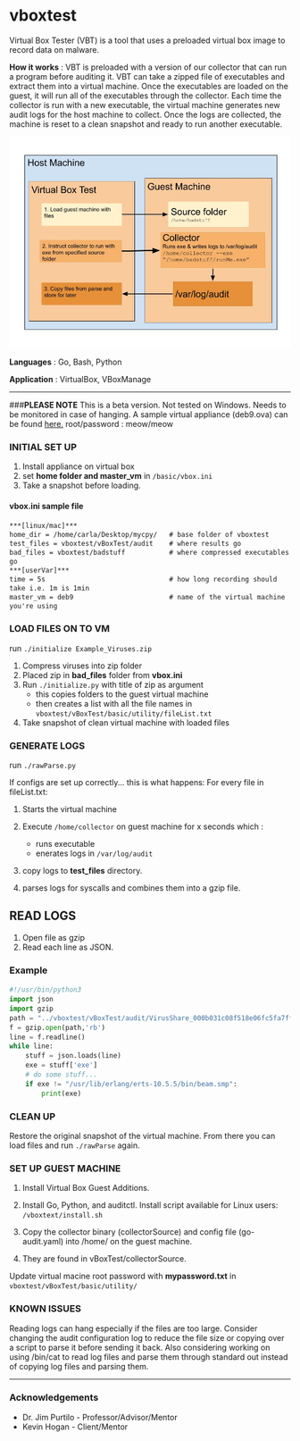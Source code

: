 # vboxtest

Virtual Box Tester (VBT) is a tool that uses a preloaded virtual box image to record data on malware.

**How it works**
:	VBT is preloaded with a version of our collector that can run a program before auditing it. 
	VBT can take a zipped file of executables and extract them into a virtual machine. 
Once the executables are loaded on the guest, it will run all of the executables through the collector. Each time the collector is run with a new executable, the virtual machine generates new audit logs for the host machine to collect. Once the logs are collected, the machine is reset to a clean snapshot and ready to run another executable. 

![VBox Diagram](./VBoxDiagram.jpg)

**Languages**
 :	Go, Bash, Python
 
 **Application**
 : VirtualBox, VBoxManage


***
###__PLEASE NOTE__
This is a beta version. Not tested on Windows. Needs to be monitored in case of hanging.
A sample virtual appliance (deb9.ova) can be found [here.](https://drive.google.com/open?id=1uBGywA5ym34UVLkAE4QpdcPiu8STqqsx)
root/password
 : meow/meow
 
### INITIAL SET UP
1. Install appliance on virtual box 
2. set **home folder and master_vm** in `/basic/vbox.ini`
3. Take a snapshot before loading.


#### vbox.ini sample file
```
***[linux/mac]***
home_dir = /home/carla/Desktop/mycpy/   # base folder of vboxtest
test_files = vboxtest/vBoxTest/audit    # where results go
bad_files = vboxtest/badstuff           # where compressed executables go
***[userVar]***
time = 5s                               # how long recording should take i.e. 1m is 1min
master_vm = deb9                        # name of the virtual machine you're using
```
### LOAD FILES ON TO VM

run ``./initialize Example_Viruses.zip``

1. Compress viruses into zip folder
2. Placed zip in **bad_files** folder from **vbox.ini**
3. Run `./initialize.py` with title of zip as argument
    * this copies folders to the guest virtual machine
    * then creates a list with all the file names in `vboxtest/vBoxTest/basic/utility/fileList.txt`
4. Take snapshot of clean virtual machine with loaded files

### GENERATE LOGS
run ``./rawParse.py``

If configs are set up correctly... this is what happens:
For every file in fileList.txt:

1. Starts the virtual machine
2. Execute `/home/collector` on guest machine for x seconds which :
    * runs executable  
    * enerates logs in `/var/log/audit`
    
3. copy logs to **test_files** directory.
4. parses logs for syscalls and combines them into a gzip file.



## READ LOGS
1. Open file as gzip
2. Read each line as JSON.
### Example

```python
#!/usr/bin/python3
import json
import gzip
path = "../vboxtest/vBoxTest/audit/VirusShare_000b031c08f518e06fc5fa7ffcf476d8.gzip"
f = gzip.open(path,'rb')
line = f.readline()
while line:
    stuff = json.loads(line)
    exe = stuff['exe']
    # do some stuff...
    if exe != "/usr/lib/erlang/erts-10.5.5/bin/beam.smp":
        print(exe)

```

### CLEAN UP
Restore the original snapshot of the virtual machine.
From there you can load files and run `./rawParse` again.

### SET UP GUEST MACHINE
1. Install Virtual Box Guest Additions.

2. Install Go, Python, and auditctl. Install script available for Linux users: `/vboxtext/install.sh`

2. Copy the collector binary (collectorSource) and config file (go-audit.yaml) into /home/ on the guest machine.

3. They are found in vBoxTest/collectorSource.

Update virtual macine root password with **mypassword.txt** in `vboxtest/vBoxTest/basic/utility/`

### KNOWN ISSUES

Reading logs can hang especially if the files are too large.
Consider changing the audit configuration log to reduce the file size or copying over a script to parse it before sending it back. 
Also considering working on using /bin/cat to read log files and parse them through standard out instead of copying log files and parsing them. 



***

### Acknowledgements
- Dr. Jim Purtilo - Professor/Advisor/Mentor
- Kevin Hogan - Client/Mentor


